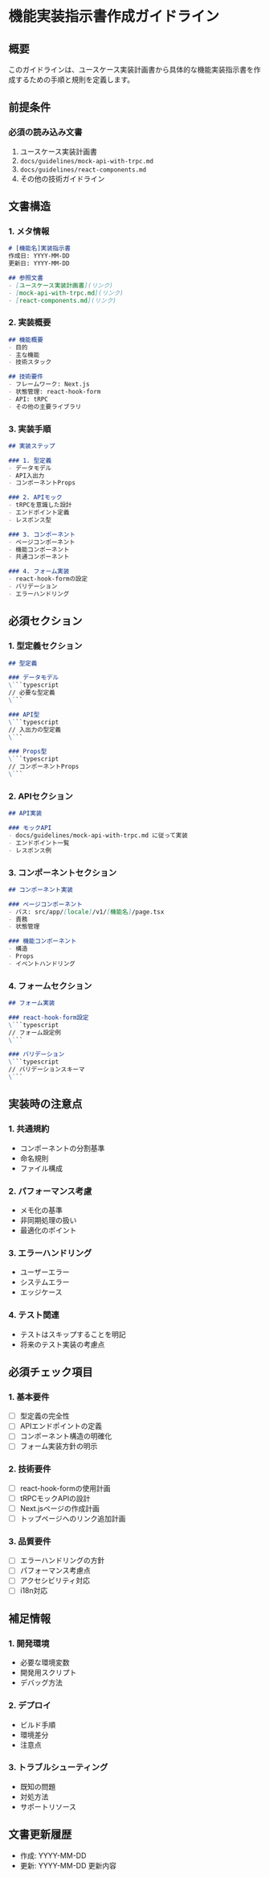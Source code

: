 # 機能実装指示書作成ガイドライン

## 概要

このガイドラインは、ユースケース実装計画書から具体的な機能実装指示書を作成するための手順と規則を定義します。

## 前提条件

### 必須の読み込み文書
1. ユースケース実装計画書
2. `docs/guidelines/mock-api-with-trpc.md`
3. `docs/guidelines/react-components.md`
4. その他の技術ガイドライン

## 文書構造

### 1. メタ情報
```markdown
# [機能名]実装指示書
作成日: YYYY-MM-DD
更新日: YYYY-MM-DD

## 参照文書
- [ユースケース実装計画書](リンク)
- [mock-api-with-trpc.md](リンク)
- [react-components.md](リンク)
```

### 2. 実装概要
```markdown
## 機能概要
- 目的
- 主な機能
- 技術スタック

## 技術要件
- フレームワーク: Next.js
- 状態管理: react-hook-form
- API: tRPC
- その他の主要ライブラリ
```

### 3. 実装手順

```markdown
## 実装ステップ

### 1. 型定義
- データモデル
- API入出力
- コンポーネントProps

### 2. APIモック
- tRPCを意識した設計
- エンドポイント定義
- レスポンス型

### 3. コンポーネント
- ページコンポーネント
- 機能コンポーネント
- 共通コンポーネント

### 4. フォーム実装
- react-hook-formの設定
- バリデーション
- エラーハンドリング
```

## 必須セクション

### 1. 型定義セクション
```markdown
## 型定義

### データモデル
\```typescript
// 必要な型定義
\```

### API型
\```typescript
// 入出力の型定義
\```

### Props型
\```typescript
// コンポーネントProps
\```
```

### 2. APIセクション
```markdown
## API実装

### モックAPI
- docs/guidelines/mock-api-with-trpc.md に従って実装
- エンドポイント一覧
- レスポンス例
```

### 3. コンポーネントセクション
```markdown
## コンポーネント実装

### ページコンポーネント
- パス: src/app/[locale]/v1/[機能名]/page.tsx
- 責務
- 状態管理

### 機能コンポーネント
- 構造
- Props
- イベントハンドリング
```

### 4. フォームセクション
```markdown
## フォーム実装

### react-hook-form設定
\```typescript
// フォーム設定例
\```

### バリデーション
\```typescript
// バリデーションスキーマ
\```
```

## 実装時の注意点

### 1. 共通規約
- コンポーネントの分割基準
- 命名規則
- ファイル構成

### 2. パフォーマンス考慮
- メモ化の基準
- 非同期処理の扱い
- 最適化のポイント

### 3. エラーハンドリング
- ユーザーエラー
- システムエラー
- エッジケース

### 4. テスト関連
- テストはスキップすることを明記
- 将来のテスト実装の考慮点

## 必須チェック項目

### 1. 基本要件
- [ ] 型定義の完全性
- [ ] APIエンドポイントの定義
- [ ] コンポーネント構造の明確化
- [ ] フォーム実装方針の明示

### 2. 技術要件
- [ ] react-hook-formの使用計画
- [ ] tRPCモックAPIの設計
- [ ] Next.jsページの作成計画
- [ ] トップページへのリンク追加計画

### 3. 品質要件
- [ ] エラーハンドリングの方針
- [ ] パフォーマンス考慮点
- [ ] アクセシビリティ対応
- [ ] i18n対応

## 補足情報

### 1. 開発環境
- 必要な環境変数
- 開発用スクリプト
- デバッグ方法

### 2. デプロイ
- ビルド手順
- 環境差分
- 注意点

### 3. トラブルシューティング
- 既知の問題
- 対処方法
- サポートリソース

## 文書更新履歴
- 作成: YYYY-MM-DD
- 更新: YYYY-MM-DD 更新内容
